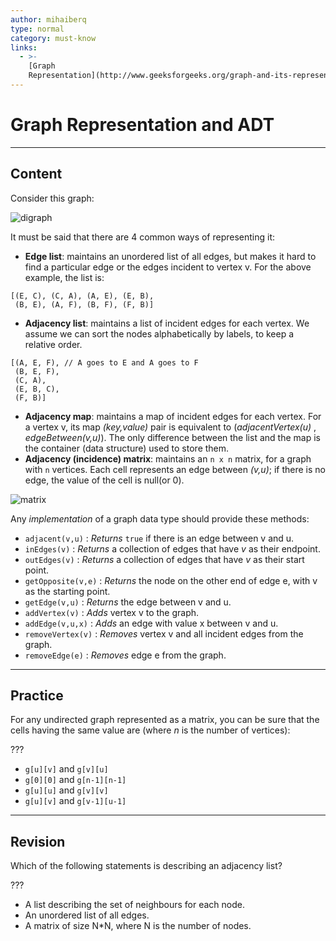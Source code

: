 ```yaml
---
author: mihaiberq
type: normal
category: must-know
links:
  - >-
    [Graph
    Representation](http://www.geeksforgeeks.org/graph-and-its-representations/){website}
---
```


# Graph Representation and ADT


---

## Content

Consider this graph:

![digraph](https://img.enkipro.com/9e4b059a8e0042dd126eba438501b5bf.png)

It must be said that there are 4 common ways of representing it:

- **Edge list**: maintains an unordered list of all edges, but makes it hard to find a particular edge or the edges incident to vertex v. For the above example, the list is:

```plain-text
[(E, C), (C, A), (A, E), (E, B),
 (B, E), (A, F), (B, F), (F, B)]
```

- **Adjacency list**: maintains a list of incident edges for each vertex. We assume we can sort the nodes alphabetically by labels, to keep a relative order.

```plain-text
[(A, E, F), // A goes to E and A goes to F
 (B, E, F),
 (C, A),
 (E, B, C),
 (F, B)]
```

- **Adjacency map**: maintains a map of incident edges for each vertex. For a vertex v, its map  *(key,value)* pair is equivalent to (*adjacentVertex(u)* , *edgeBetween(v,u)*). The only difference between the list and the map is the container (data structure) used to store them.
- **Adjacency (incidence) matrix**: maintains an `n x n` matrix, for a graph with `n` vertices. Each cell represents an edge between *(v,u)*; if there is no edge, the value of the cell is null(or 0).

![matrix](https://img.enkipro.com/6b26321d5ca7565679df808559dc893c.png)

Any *implementation* of a graph data type should provide these methods:

- `adjacent(v,u)` : *Returns* `true` if there is an edge between v and u.
- `inEdges(v)` : *Returns* a collection of edges that have *v* as their endpoint.
- `outEdges(v)` : *Returns* a collection of edges that have *v* as their start point.
- `getOpposite(v,e)` : *Returns* the node on the other end of edge e, with v as the starting point.
- `getEdge(v,u)` : *Returns* the edge between v and u.
- `addVertex(v)` : *Adds* vertex v to the graph.
- `addEdge(v,u,x)` : *Adds* an edge with value x between v and u.
- `removeVertex(v)` : *Removes* vertex v and all incident edges from the graph.
- `removeEdge(e)` : *Removes* edge e from the graph.


---

## Practice

For any undirected graph represented as a matrix, you can be sure that the cells having the same value are (where *n* is the number of vertices):

???

- `g[u][v]` and `g[v][u]`
- `g[0][0]` and `g[n-1][n-1]`
- `g[u][u]` and `g[v][v]`
- `g[u][v]` and `g[v-1][u-1]`


---

## Revision

Which of the following statements is describing an adjacency list?

???

- A list describing the set of neighbours for each node.
- An unordered list of all edges.
- A matrix of size N*N, where N is the number of nodes.
 
